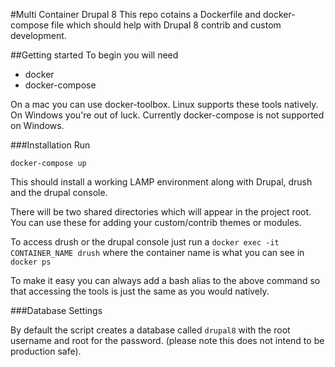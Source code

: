 #Multi Container Drupal 8
This repo cotains a Dockerfile and docker-compose file which should help with
Drupal 8 contrib and custom development.

##Getting started
To begin you will need
- docker
- docker-compose

On a mac you can use docker-toolbox. Linux supports these tools natively. On Windows you're out of luck. Currently docker-compose is not supported on Windows.

###Installation
Run

````
docker-compose up
````

This should install a working LAMP environment along with Drupal, drush and the drupal console.

There will be two shared directories which will appear in the project root. You can use these for adding your custom/contrib themes or modules.

To access drush or the drupal console just run a `docker exec -it CONTAINER_NAME drush` where the container name is what you can see in `docker ps`

To make it easy you can always add a bash alias to the above command so that accessing the tools is just the same as you would natively.

###Database Settings

By default the script creates a database called `drupal8` with the root username and root for the password. (please note this does not intend to be production safe).
